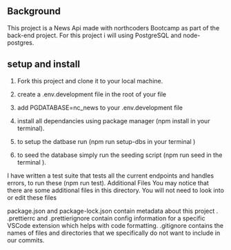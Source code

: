 ## Background
This project is a News Api made with northcoders Bootcamp as part of the back-end project. For this project i will using PostgreSQL and node-postgres.


## setup and install  

1. Fork this project and clone it to your local machine.
2. create a .env.development file in the root of your file 
3. add PGDATABASE=nc_news to your .env.development file 

4. install all dependancies using package manager (npm install in your terminal).
5. to setup the datbase run (npm run setup-dbs in your terminal )
6. to seed the database simply run the seeding script (npm run seed in the terminal ).

I have written a test suite that tests all the current endpoints and handles errors, to run these (npm run test).
Additional Files
You may notice that there are some additional files in this directory. You will not need to look into or edit these files

package.json and package-lock.json contain metadata about this project .
.prettierrc and .prettierignore contain config information for a specific VSCode extension which helps with code formatting.
.gitignore contains the names of files and directories that we specifically do not want to include in our commits.





